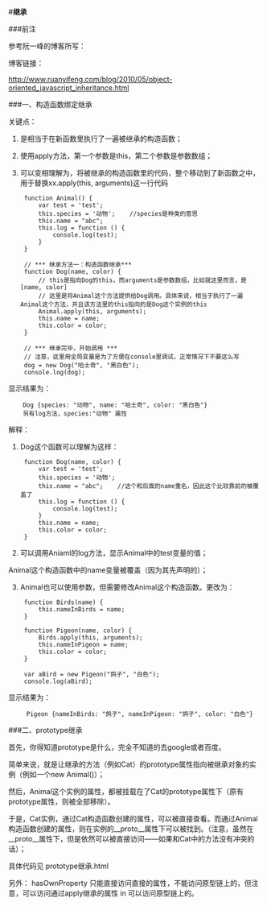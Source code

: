﻿#**继承**

###前注

参考阮一峰的博客所写：

博客链接：

http://www.ruanyifeng.com/blog/2010/05/object-oriented_javascript_inheritance.html


###一、构造函数绑定继承

关键点：

1. 是相当于在新函数里执行了一遍被继承的构造函数；
2. 使用apply方法，第一个参数是this，第二个参数是参数数组；
3. 可以变相理解为，将被继承的构造函数里的代码，整个移动到了新函数之中，用于替换xx.apply(this, arguments)这一行代码

        function Animal() {
            var test = 'test';
            this.species = '动物';    //species是种类的意思
            this.name = "abc";
            this.log = function () {
                console.log(test);
            }
        }

        // *** 继承方法一：构造函数继承***
        function Dog(name, color) {
            // this是指向Dog的this，而arguments是参数数组，比如就这里而言，是[name, color]
            // 这里是将Animal这个方法提供给Dog调用。具体来说，相当于执行了一遍Animal这个方法，并且该方法里的this指向的是Dog这个实例的this
            Animal.apply(this, arguments);
            this.name = name;
            this.color = color;
        }

        // *** 继承完毕，开始调用 ***
        // 注意，这里用全局变量是为了方便在console里调试，正常情况下不要这么写
        dog = new Dog("哈士奇", "黑白色");
        console.log(dog);

 显示结果为：
 
        Dog {species: "动物", name: "哈士奇", color: "黑白色"}
        另有log方法，species:"动物" 属性
                

解释：

1. Dog这个函数可以理解为这样：

        function Dog(name, color) {
            var test = 'test';
            this.species = '动物';
            this.name = "abc";    //这个和后面的name重名，因此这个比较靠前的被覆盖了
            this.log = function () {
                console.log(test);
            }
            this.name = name;
            this.color = color;
        }
        
2. 可以调用Aniaml的log方法，显示Animal中的test变量的值；

 Animal这个构造函数中的name变量被覆盖（因为其先声明的）；

3. Animal也可以使用参数，但需要修改Animal这个构造函数。更改为：

        function Birds(name) {
            this.nameInBirds = name;
        }

        function Pigeon(name, color) {
            Birds.apply(this, arguments);
            this.nameInPigeon = name;
            this.color = color;
        }

        var aBird = new Pigeon("鸽子", "白色");
        console.log(aBird);
    
 显示结果为：
 
         Pigeon {nameInBirds: "鸽子", nameInPigeon: "鸽子", color: "白色"}
         

###二、prototype继承

首先，你得知道prototype是什么，完全不知道的去google或者百度。

简单来说，就是让继承的方法（例如Cat）的prototype属性指向被继承对象的实例（例如一个new Animal()）；

然后，Animal这个实例的属性，都被挂载在了Cat的prototype属性下（原有prototype属性，则被全部移除）。

于是，Cat实例，通过Cat构造函数创建的属性，可以被直接查看。而通过Animal构造函数创建的属性，则在实例的__proto__属性下可以被找到。（注意，虽然在__proto__属性下，但是依然可以被直接访问——如果和Cat中的方法没有冲突的话）；

具体代码见 prototype继承.html

另外：
hasOwnProperty 只能直接访问直接的属性，不能访问原型链上的，但注意，可以访问通过apply继承的属性
in 可以访问原型链上的。